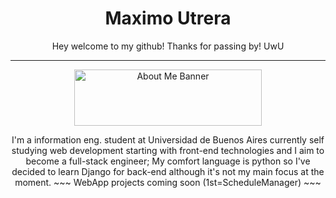 <h1 align="center">Maximo Utrera</h1>

<p align="center">
    Hey welcome to my github! Thanks for passing by! UwU
</p>
<hr />

<div align="center">
    <img src="https://blogger.googleusercontent.com/img/a/AVvXsEjy1PsGtF6517m4VD-8gxJlER3Fh1FhXu5H18eyYYmbAlCOIJrhf3h4OD7iTbpyd0NEc4xj-AA5sm1M1CF7uCd5Vt6jGakbcruwYbY1UZV0Lqj04O8Zb52-TVPv0kR1xN328BR3HsP5xM2e6YypjpJwILy37CFU0ZHicL9mz8YPoJ728aZ7_mI7wALA" width="300" height="90" alt="About Me Banner">
</div>
<p align="center">
    I'm a information eng. student at Universidad de Buenos Aires currently self studying web development starting with front-end technologies and I aim to become a full-stack engineer; My comfort language is python so I've decided to learn Django for back-end although it's not my main focus at the moment.
    ~~~ WebApp projects coming soon (1st=ScheduleManager) ~~~
</p>
